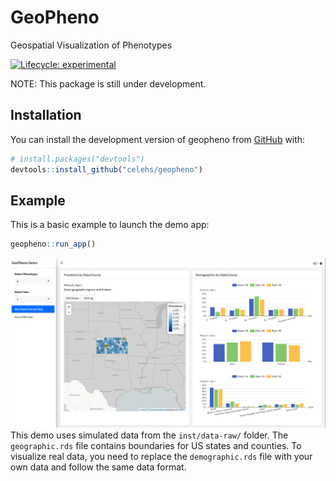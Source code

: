 
<!-- README.md is generated from README.Rmd. Please edit that file -->

# GeoPheno

Geospatial Visualization of Phenotypes

<!-- badges: start -->

[![Lifecycle:
experimental](https://img.shields.io/badge/lifecycle-experimental-orange.svg)](https://lifecycle.r-lib.org/articles/stages.html#experimental)
<!-- badges: end -->

NOTE: This package is still under development.

## Installation

You can install the development version of geopheno from
[GitHub](https://github.com/) with:

``` r
# install.packages("devtools")
devtools::install_github("celehs/geopheno")
```

## Example

This is a basic example to launch the demo app:

``` r
geopheno::run_app()
```

![](man/figures/demo.png) This demo uses simulated data from the
`inst/data-raw/` folder. The `geographic.rds` file contains boundaries
for US states and counties. To visualize real data, you need to replace
the `demographic.rds` file with your own data and follow the same data
format.
